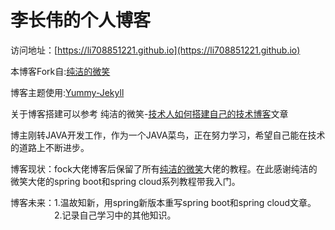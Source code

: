 # 李长伟的个人博客

访问地址：[https://li708851221.github.io](https://li708851221.github.io)

本博客Fork自:[纯洁的微笑](https://github.com/ityouknow/ityouknow.github.io)

博客主题使用:[Yummy-Jekyll](https://github.com/DONGChuan/Yummy-Jekyll)

关于博客搭建可以参考 纯洁的微笑-[技术人如何搭建自己的技术博客](http://www.ityouknow.com/other/2018/09/16/create-blog.html)文章

博主刚转JAVA开发工作，作为一个JAVA菜鸟，正在努力学习，希望自己能在技术的道路上不断进步。

博客现状：fock大佬博客后保留了所有[纯洁的微笑](http://www.ityouknow.com)大佬的教程。在此感谢纯洁的微笑大佬的spring boot和spring cloud系列教程带我入门。

博客未来：1.温故知新，用spring新版本重写spring boot和spring cloud文章。  
          &emsp;&emsp;&emsp;&emsp;&emsp;2.记录自己学习中的其他知识。
